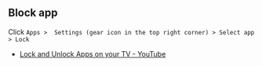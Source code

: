 ## Block app

Click `Apps >  Settings (gear icon in the top right corner) > Select app > Lock`

- [Lock and Unlock Apps on your TV - YouTube](https://www.youtube.com/watch?v=3_5XXxH9xcQ)
